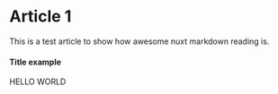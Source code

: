 # Article 1

This is a test article to show how awesome nuxt markdown reading is.

#### Title example

HELLO WORLD
